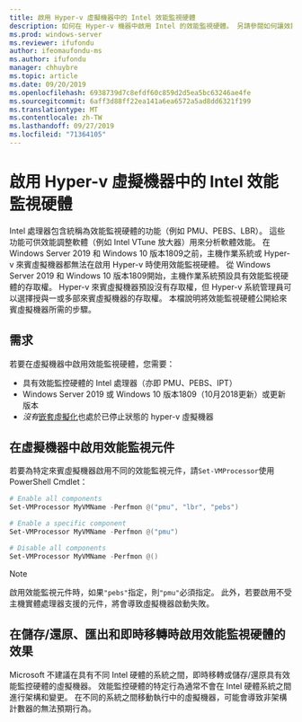 ```yaml
---
title: 啟用 Hyper-v 虛擬機器中的 Intel 效能監視硬體
description: 如何在 Hyper-v 機器中啟用 Intel 的效能監視硬體。 另請參閱如何讓效能監視硬體影響即時移轉。
ms.prod: windows-server
ms.reviewer: ifufondu
author: ifeomaufondu-ms
ms.author: ifufondu
manager: chhuybre
ms.topic: article
ms.date: 09/20/2019
ms.openlocfilehash: 6938739d7c8efdf60c859d2d5ea5bc63246ae4fe
ms.sourcegitcommit: 6aff3d88ff22ea141a6ea6572a5ad8dd6321f199
ms.translationtype: MT
ms.contentlocale: zh-TW
ms.lasthandoff: 09/27/2019
ms.locfileid: "71364105"
---
```

# <a name="enable-intel-performance-monitoring-hardware-in-a-hyper-v-virtual-machine"></a>啟用 Hyper-v 虛擬機器中的 Intel 效能監視硬體

Intel 處理器包含統稱為效能監視硬體的功能（例如 PMU、PEBS、LBR）。 這些功能可供效能調整軟體（例如 Intel VTune 放大器）用來分析軟體效能。  在 Windows Server 2019 和 Windows 10 版本1809之前，主機作業系統或 Hyper-v 來賓虛擬機器都無法在啟用 Hyper-v 時使用效能監視硬體。  從 Windows Server 2019 和 Windows 10 版本1809開始，主機作業系統預設具有效能監視硬體的存取權。  Hyper-v 來賓虛擬機器預設沒有存取權，但 Hyper-v 系統管理員可以選擇授與一或多部來賓虛擬機器的存取權。  本檔說明將效能監視硬體公開給來賓虛擬機器所需的步驟。

## <a name="requirements"></a>需求

若要在虛擬機器中啟用效能監視硬體，您需要：

- 具有效能監控硬體的 Intel 處理器（亦即 PMU、PEBS、IPT）
- Windows Server 2019 或 Windows 10 版本1809（10月2018更新）或更新版本
- _沒有_[嵌套虛擬化](https://docs.microsoft.com/virtualization/hyper-v-on-windows/user-guide/nested-virtualization)也處於已停止狀態的 hyper-v 虛擬機器
 
## <a name="enabling-performance-monitoring-components-in-a-virtual-machine"></a>在虛擬機器中啟用效能監視元件

若要為特定來賓虛擬機器啟用不同的效能監視元件，請`Set-VMProcessor`使用 PowerShell Cmdlet：
 
``` Powershell
# Enable all components
Set-VMProcessor MyVMName -Perfmon @("pmu", "lbr", "pebs")
```
 
``` Powershell
# Enable a specific component
Set-VMProcessor MyVMName -Perfmon @("pmu")
```
 
``` Powershell
# Disable all components
Set-VMProcessor MyVMName -Perfmon @()
```
> [!NOTE]
> 啟用效能監視元件時，如果`"pebs"`指定，則`"pmu"`必須指定。  此外，若要啟用不受主機實體處理器支援的元件，將會導致虛擬機器啟動失敗。
 
## <a name="effects-of-enabling-performance-monitoring-hardware-on-saverestore-export-and-live-migration"></a>在儲存/還原、匯出和即時移轉時啟用效能監視硬體的效果
 
Microsoft 不建議在具有不同 Intel 硬體的系統之間，即時移轉或儲存/還原具有效能監控硬體的虛擬機器。 效能監控硬體的特定行為通常不會在 Intel 硬體系統之間進行架構和變更。  在不同的系統之間移動執行中的虛擬機器，可能會導致非架構計數器的無法預期行為。
